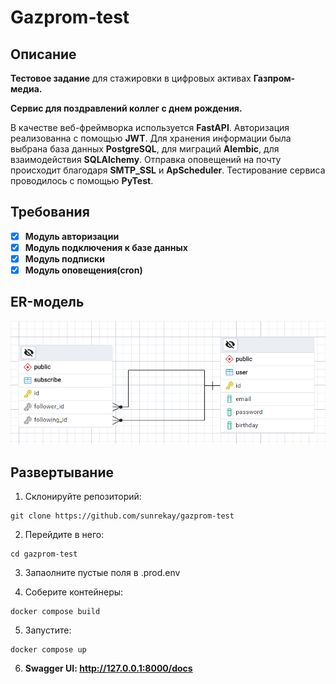 # Gazprom-test

## Описание

<b>Тестовое задание</b> для стажировки в цифровых активах <b>Газпром-медиа.</b>

<b>Cервис для поздравлений коллег с днем рождения.</b>

В качестве веб-фреймворка используется <b>FastAPI</b>.
Авторизация реализованна с помощью <b>JWT</b>.
Для хранения информации была выбрана база данных <b>PostgreSQL</b>,
для миграций <b>Alembic</b>, для взаимодействия <b>SQLAlchemy</b>.
Отправка оповещений на почту происходит благодаря <b>SMTP_SSL</b> и <b>ApScheduler</b>.
Тестирование сервиса проводилось с помощью <b>PyTest</b>.

## Требования

- [x] <b>Модуль авторизации
- [x] Модуль подключения к базе данных
- [x] Модуль подписки
- [x] Модуль оповещения(cron)</b>

## ER-модель

![image](images/erd.png)

## Развертывание

1. Склонируйте репозиторий:

```shell
git clone https://github.com/sunrekay/gazprom-test
```

2. Перейдите в него:

```shell
cd gazprom-test
```

3. Запаолните пустые поля в .prod.env


4. Соберите контейнеры:

```shell
docker compose build
```

5. Запустите:

```shell
docker compose up
```

6. <b>Swagger UI:</v> http://127.0.0.1:8000/docs
